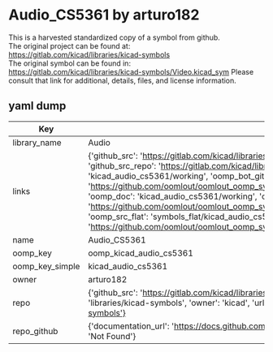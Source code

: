 # Audio_CS5361 by arturo182  
This is a harvested standardized copy of a symbol from github.  
The original project can be found at:  
https://gitlab.com/kicad/libraries/kicad-symbols  
The original symbol can be found in:
https://gitlab.com/kicad/libraries/kicad-symbols/Video.kicad_sym
Please consult that link for additional, details, files, and license information.  
## yaml dump  
| Key | Value |  
| --- | --- |  
| library_name | Audio |  
| links | {'github_src': 'https://gitlab.com/kicad/libraries/kicad-symbols/Video.kicad_sym', 'github_src_repo': 'https://gitlab.com/kicad/libraries/kicad-symbols', 'oomp_bot': 'kicad_audio_cs5361/working', 'oomp_bot_github': 'https://github.com/oomlout/oomlout_oomp_symbol_bot/tree/main/kicad_audio_cs5361/working', 'oomp_doc': 'kicad_audio_cs5361/working', 'oomp_doc_github': 'https://github.com/oomlout/oomlout_oomp_symbol_doc/tree/main/kicad_audio_cs5361/working', 'oomp_src_flat': 'symbols_flat/kicad_audio_cs5361/working', 'oomp_src_flat_github': 'https://github.com/oomlout/oomlout_oomp_symbol_src/tree/main/kicad_audio_cs5361/working'} |  
| name | Audio_CS5361 |  
| oomp_key | oomp_kicad_audio_cs5361 |  
| oomp_key_simple | kicad_audio_cs5361 |  
| owner | arturo182 |  
| repo | {'github_src': 'https://gitlab.com/kicad/libraries/kicad-symbols/Video.kicad_sym', 'name': 'libraries/kicad-symbols', 'owner': 'kicad', 'url': 'https://gitlab.com/kicad/libraries/kicad-symbols'} |  
| repo_github | {'documentation_url': 'https://docs.github.com/rest/repos/repos#get-a-repository', 'message': 'Not Found'} |  

